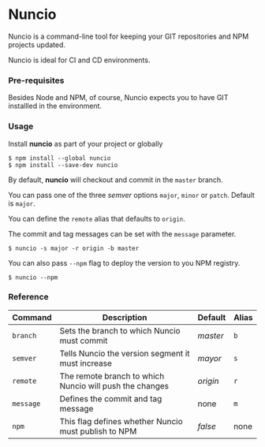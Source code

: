 # Nuncio

Nuncio is a command-line tool for keeping your GIT repositories and NPM projects updated.

Nuncio is ideal for CI and CD environments.

### Pre-requisites

Besides Node and NPM, of course, Nuncio expects you to have GIT installled in the environment. 

### Usage

Install **nuncio** as part of your project or globally

```
$ npm install --global nuncio
$ npm install --save-dev nuncio
```

By default, **nuncio** will checkout and commit in the `master` branch.

You can pass one of the three *semver* options `major`, `minor` or `patch`. Default is `major`.

You can define the `remote` alias that defaults to `origin`.

The commit and tag messages can be set with the `message` parameter.

```
$ nuncio -s major -r origin -b master
```

You can also pass `--npm` flag to deploy the version to you NPM registry.

```
$ nuncio --npm
```

### Reference

| **Command** | **Description**                                         | **Default** | **Alias** |
|-------------|---------------------------------------------------------|-------------|-----------|
| `branch`    | Sets the branch to which Nuncio must commit             | *master*    | `b`       |
| `semver`    | Tells Nuncio the version segment it must increase       | *mayor*     | `s`       |
| `remote`    | The remote branch to which Nuncio will push the changes | *origin*    | `r`       |
| `message`   | Defines the commit and tag message                      | none        | `m`       |
| `npm`       | This flag defines whether Nuncio must publish to NPM    | *false*     | none      |